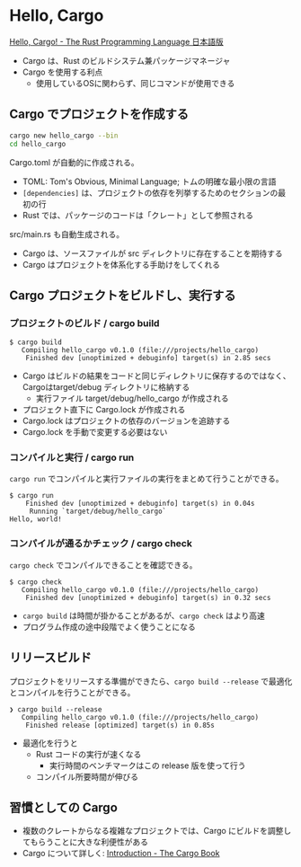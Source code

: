 # Hello, Cargo

[Hello, Cargo! - The Rust Programming Language 日本語版](https://doc.rust-jp.rs/book-ja/ch01-03-hello-cargo.html)

- Cargo は、Rust のビルドシステム兼パッケージマネージャ
- Cargo を使用する利点
  - 使用しているOSに関わらず、同じコマンドが使用できる

## Cargo でプロジェクトを作成する

```sh
cargo new hello_cargo --bin
cd hello_cargo
```

Cargo.toml が自動的に作成される。

- TOML: Tom's Obvious, Minimal Language; トムの明確な最小限の言語
- `[dependencies]` は、プロジェクトの依存を列挙するためのセクションの最初の行
- Rust では、パッケージのコードは「クレート」として参照される

src/main.rs も自動生成される。

- Cargo は、ソースファイルが src ディレクトリに存在することを期待する
- Cargo はプロジェクトを体系化する手助けをしてくれる

## Cargo プロジェクトをビルドし、実行する

### プロジェクトのビルド / cargo build

```console
$ cargo build
   Compiling hello_cargo v0.1.0 (file:///projects/hello_cargo)
    Finished dev [unoptimized + debuginfo] target(s) in 2.85 secs
```

- Cargo はビルドの結果をコードと同じディレクトリに保存するのではなく、Cargoはtarget/debug ディレクトリに格納する
  - 実行ファイル target/debug/hello_cargo が作成される
- プロジェクト直下に Cargo.lock が作成される
- Cargo.lock はプロジェクトの依存のバージョンを追跡する
- Cargo.lock を手動で変更する必要はない

### コンパイルと実行 / cargo run

`cargo run` でコンパイルと実行ファイルの実行をまとめて行うことができる。

```console
$ cargo run
    Finished dev [unoptimized + debuginfo] target(s) in 0.04s
     Running `target/debug/hello_cargo`
Hello, world!
```

### コンパイルが通るかチェック / cargo check

`cargo check` でコンパイルできることを確認できる。

```console
$ cargo check
   Compiling hello_cargo v0.1.0 (file:///projects/hello_cargo)
    Finished dev [unoptimized + debuginfo] target(s) in 0.32 secs
```

- `cargo build` は時間が掛かることがあるが、`cargo check` はより高速
- プログラム作成の途中段階でよく使うことになる

## リリースビルド

プロジェクトをリリースする準備ができたら、`cargo build --release` で最適化とコンパイルを行うことができる。

```console
❯ cargo build --release
   Compiling hello_cargo v0.1.0 (file:///projects/hello_cargo)
    Finished release [optimized] target(s) in 0.85s
```

- 最適化を行うと
  - Rust コードの実行が速くなる
    - 実行時間のベンチマークはこの release 版を使って行う
  - コンパイル所要時間が伸びる

## 習慣としての Cargo

- 複数のクレートからなる複雑なプロジェクトでは、Cargo にビルドを調整してもらうことに大きな利便性がある
- Cargo について詳しく: [Introduction - The Cargo Book](https://doc.rust-lang.org/cargo/)
